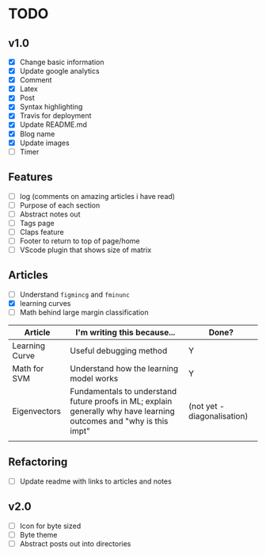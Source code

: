 # TODO

## v1.0

- [x] Change basic information
- [x] Update google analytics
- [x] Comment
- [x] Latex
- [x] Post
- [x] Syntax highlighting
- [x] Travis for deployment
- [x] Update README.md
- [x] Blog name
- [x] Update images
- [ ] Timer

## Features

- [ ] log (comments on amazing articles i have read)
- [ ] Purpose of each section
- [ ] Abstract notes out
- [ ] Tags page
- [ ] Claps feature
- [ ] Footer to return to top of page/home
- [ ] VScode plugin that shows size of matrix

## Articles
- [ ] Understand `figmincg` and `fminunc`
- [x] learning curves
- [ ] Math behind large margin classification

|Article   |I'm writing this because...   |Done?   |
|---|---|---|
|Learning Curve|Useful debugging method|Y |
|Math for SVM|Understand how the learning model works   |Y   |
|Eigenvectors   |Fundamentals to understand future proofs in ML; explain generally why have learning outcomes and "why is this impt"   |(not yet - diagonalisation)   |
|   |   |   |

## Refactoring
- [ ] Update readme with links to articles and notes

## v2.0

- [ ] Icon for byte sized
- [ ] Byte theme
- [ ] Abstract posts out into directories

